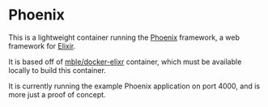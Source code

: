 # Phoenix

This is a lightweight container running the
[Phoenix](http://www.phoenixframework.org/) framework, a web framework
for [Elixir](http://www.elixir-lang.org).

It is based off of
[mble/docker-elixr](https://github.com/mble/Containers/tree/master/docker-elixir)
container, which must be available locally to build this container.

It is currently running the example Phoenix application on port 4000,
and is more just a proof of concept.
